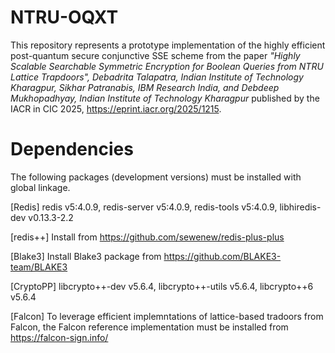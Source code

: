 # NTRU-OQXT
This repository represents a prototype implementation of the highly efficient post-quantum secure conjunctive SSE scheme from the paper _"Highly Scalable Searchable Symmetric Encryption for Boolean Queries from NTRU Lattice Trapdoors", Debadrita Talapatra, Indian Institute of Technology Kharagpur, Sikhar Patranabis, IBM Research India, and Debdeep Mukhopadhyay, Indian Institute of Technology Kharagpur_ published by the IACR in CIC 2025, https://eprint.iacr.org/2025/1215.


# Dependencies
The following packages (development versions) must be installed with global linkage.

[Redis] redis v5:4.0.9, redis-server v5:4.0.9, redis-tools v5:4.0.9, libhiredis-dev v0.13.3-2.2

[redis++] Install from https://github.com/sewenew/redis-plus-plus

[Blake3] Install Blake3 package from https://github.com/BLAKE3-team/BLAKE3

[CryptoPP] libcrypto++-dev v5.6.4, libcrypto++-utils v5.6.4, libcrypto++6 v5.6.4

[Falcon] To leverage efficient implemntations of lattice-based tradoors from Falcon, the Falcon reference implementation must be installed from https://falcon-sign.info/




